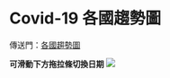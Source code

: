 # Covid-19 各國趨勢圖

傳送門：[各國趨勢圖](https://yoyo-checkout.github.io/demo)

**可滑動下方拖拉條切換日期**
![](https://i.imgur.com/rRjBRw4.png)
